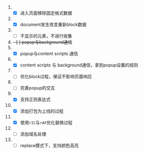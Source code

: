 1. - [x] 进入页面移除固定格式数据
2. - [x] document发生改变重新block数据
3. - [ ] 不显示的元素，不进行收集
4. ~~- [ ] popup与background通信~~
5. - [x] popup与content scripts 通信
6. - [x] content scripts 与 background通信，拿到popup设置的规则
7. - [ ] 优化block过程，保证不影响页面响应
8. - [ ] 完善popup的交互
9. - [x] 支持正则表达式
10. - [x] 添加打包为上线的过程
11. - [x] 使用`rIC`与`rAF`优化替换过程
12. - [ ] 添加域名处理
13. - [ ] replace模式下，支持颜色高亮
